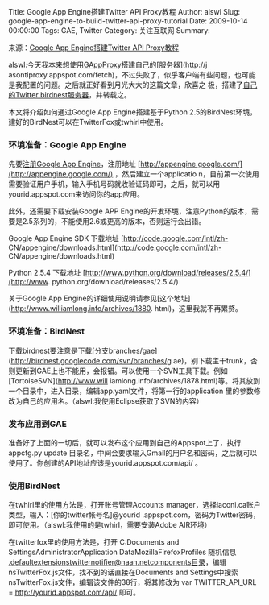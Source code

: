 Title: Google App Engine搭建Twitter API Proxy教程
Author: alswl
Slug: google-app-engine-to-build-twitter-api-proxy-tutorial
Date: 2009-10-14 00:00:00
Tags: GAE, Twitter
Category: 关注互联网
Summary: 

来源：[Google App Engine搭建Twitter API
Proxy教程](http://www.williamlong.info/archives/1956.html)

alswl:今天我本来想使用[GAppProxy](http://gappproxy.googlecode.com/)搭建自己的[服务器](http://j
asontiproxy.appspot.com/fetch)，不过失败了，似乎客户端有些问题，也可能是我配置的问题。之后就正好看到月光大大的这篇文章，欣喜之
极，搭建了[自己的Twitter birdnest服务器](http://jasontitwitter.appspot.com/api/)，并转载之。

本文将介绍如何通过Google App Engine搭建基于Python
2.5的BirdNest环境，建好的BirdNest可以在TwitterFox或twhirl中使用。

### 环境准备：Google App Engine

先要[注册Google App Engine](http://www.williamlong.info/archives/1357.html)，注册地址
[http://appengine.google.com/](http://appengine.google.com/) ，然后建立一个applicatio
n，目前第一次使用需要验证用户手机，输入手机号码就收验证码即可，之后，就可以用yourid.appspot.com来访问你的app应用。

此外，还需要下载安装Google APP Engine的开发环境，注意Python的版本，需要是2.5系列的，不能使用2.6或更高的版本，否则运行会出错。

Google App Engine SDK 下载地址 [http://code.google.com/intl/zh-
CN/appengine/downloads.html](http://code.google.com/intl/zh-
CN/appengine/downloads.html)

Python 2.5.4 下载地址 [http://www.python.org/download/releases/2.5.4/](http://www.
python.org/download/releases/2.5.4/)

关于Google App Engine的详细使用说明请参见[这个地址](http://www.williamlong.info/archives/1880.
html)，这里我就不再累赘。

### 环境准备：BirdNest

下载birdnest要注意是下载[分支branches/gae](http://birdnest.googlecode.com/svn/branches/g
ae)，别下载主干trunk，否则更新到GAE上也不能用，会报错。可以使用一个SVN工具下载。例如[TortoiseSVN](http://www.will
iamlong.info/archives/1878.html)等。将其放到一个目录中，进入目录，编辑app.yaml文件，将第一行的application
里的参数修改为自己的应用名。（alswl:我使用Eclipse获取了SVN的内容）

### 发布应用到GAE

准备好了上面的一切后，就可以发布这个应用到自己的Appspot上了，执行 appcfg.py update
目录名，中间会要求输入Gmail的用户名和密码，之后就可以使用了。你创建的API地址应该是yourid.appspot.com/api/ 。

### 使用BirdNest

在twhirl里的使用方法是，打开账号管理Accounts manager，选择laconi.ca账户类型，输入：[你的twitter帐号名]@yourid
.appspot.com，密码为Twitter密码，即可使用。（alswl:我使用的是twhirl，需要安装Adobe AIR环境）

在twitterfox里的使用方法是，打开 C:Documents and SettingsAdministratorApplication
DataMozillaFirefoxProfiles 随机信息
.defaultextensionstwitternotifier@naan.netcomponents目录，编辑
nsTwitterFox.js文件，找不到的话直接在Documents and
Settings中搜索nsTwitterFox.js文件，编辑该文件的38行，将其修改为 var TWITTER_API_URL =
http://yourid.appspot.com/api/ 即可。

